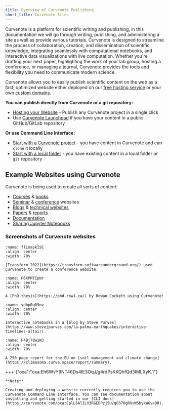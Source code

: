 ```yaml
---
title: Overview of Curvenote Publishing
short_title: Curvenote Sites
---
```


Curvenote is a platform for scientific writing and publishing, in this documentation we will go through writing, publishing, and administering a site as well as provide various tutorials. Curvenote is designed to streamline the process of collaboration, creation, and dissemination of scientific knowledge, integrating seamlessly with computational notebooks, and interactive data visualizations with live computation. Whether you're drafting your next paper, highlighting the work of your lab group, hosting a conference, or managing a journal, Curvenote provides the tools and flexibility you need to communicate modern science.

Curvenote allows you to easily publish scientific content on the web as a fast, optimized website either deployed on our [free hosting service](oxa:Eh6WvY9NT46Ds4lE3OqJ/6xTpl07Az7VN9tdldJAt 'Hosting on curve.space') or your own [custom domains](oxa:Eh6WvY9NT46Ds4lE3OqJ/Qn9rzCukuPlbwhKl8qA0 'Custom Domains').

**You can publish directly from Curvenote or a git repository:**

- [Hosting your Website](oxa:Eh6WvY9NT46Ds4lE3OqJ/6xTpl07Az7VN9tdldJAt 'Hosting your Website') - Publish any Curvenote project in a single click
- Use [Curvenote Launchpad](https://try.curvenote.com) if you have your content in a public GitHub/GitLab repository

**Or use Command Line Interface:**

- [Start with a Curvenote project](oxa:Eh6WvY9NT46Ds4lE3OqJ/cMzSX755ZfawTQbU41BV 'Start with a Curvenote project') - you have content in Curvenote and can `clone` it locally
- [Start with a local folder](oxa:Eh6WvY9NT46Ds4lE3OqJ/awl1FKZAY7CpiX7GWWXS 'Start with a local folder') - you have existing content in a local folder or `git` repository

## Example Websites using Curvenote

Curvenote is being used to create all sorts of content:

- [Courses](https://geosci-inversion.curve.space) & [books](https://climasoma.curve.space/)
- [Seminar](https://seminars.simpeg.xyz/) & [conference](https://transform.softwareunderground.org/) websites
- [Blogs](https://curvenote.com/blog) & [technical websites](https://www.stevejpurves.com/blog)
- [Papers](https://www.stevejpurves.com/la-palma-earthquakes) & [reports](https://www.stevejpurves.com/computational-finance)
- [Documentation](http://curvenote.com/docs)
- [Sharing Jupyter Notebooks](https://jarmitage.curve.space/)

### Screenshots of Curvenote websites

```{figure} images/Eh6WvY9NT46Ds4lE3OqJ-BPUsfKGKYjkbeVep7pas-v1.png
:name: flLmapkISC
:align: center
:width: 70%

[Transform 2022](https://transform.softwareunderground.org/) used Curvenote to create a conference website.
```

```{figure} images/Eh6WvY9NT46Ds4lE3OqJ-P4CT5O933tyXwd3EI7bU-v1.gif
:name: P6XPRTIpNr
:align: center
:width: 70%

A [PhD thesis](https://phd.row1.ca/) by Rowan Cockett using Curvenote!
```

```{figure} images/Eh6WvY9NT46Ds4lE3OqJ-MElmpFAv0wsWkfbS0YLb-v1.gif
:name: ydbp0q09nv
:align: center
:width: 70%

Interactive notebooks in a [blog by Steve Purves](https://www.stevejpurves.com/la-palma-earthquakes/interactive-timelines-altair).
```

```{figure} images/Eh6WvY9NT46Ds4lE3OqJ-75ClmoHck3X9LbuLYFLc-v1.png
:name: P4Bj78w1W3
:align: center
:width: 70%

A 250 page report for the EU on [soil management and climate change](https://climasoma.curve.space/report/summary).
```

+++ {"oxa":"oxa:Eh6WvY9NT46Ds4lE3OqJ/g4rdPsKKQhfQd3IMLXyK.1"}

```{important}
**Note**

Creating and deploying a website currently requires you to use the Curvenote Command Line Interface. You can see documentation about installing and getting started in our [CLI docs](https://curvenote.com/oxa:EplL6AlILV3RGEDPzj5U/qO37OgRXvWSbykWGvaDR).

```

